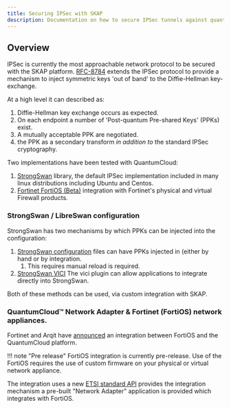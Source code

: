 ```yaml
---
title: Securing IPSec with SKAP
description: Documentation on how to secure IPSec tunnels against quantum-computing decryption threats across WAN tunnels
---
```


## Overview
IPSec is currently the most approachable network protocol to be secured with the SKAP platform.
[RFC-8784](https://datatracker.ietf.org/doc/html/rfc8784) extends the IPSec protocol to provide a mechanism to inject symmetric keys 'out of band' to the Diffie-Hellman key-exchange.

At a high level it can described as:

1. Diffie-Hellman key exchange occurs as expected.
2. On each endpoint a number of 'Post-quantum Pre-shared Keys' (PPKs) exist.
3. A mutually acceptable PPK are negotiated.
4. the PPK as a secondary transform *in addition to* the standard IPSec cryptography.

Two implementations have been tested with QuantumCloud:

1. [StrongSwan](https://docs.strongswan.org/) library, the default IPSec implementation included in many linux distributions including Ubuntu and Centos.
2. [Fortinet FortiOS (Beta)](https://www.fortinet.com/content/dam/fortinet/assets/alliances/sb-fortinet-and-arqit-vpn-integration.pdf) integration with Fortinet's physical and virtual Firewall products.

### StrongSwan / LibreSwan configuration
StrongSwan has two mechanisms by which PPKs can be injected into the configuration:

1. [StrongSwan configuration](https://docs.strongswan.org/docs/6.0/swanctl/swanctlConf.html) files can have PPKs injected in (either by hand or by integration.
   1. This requires manual reload is required.
2. [StrongSwan VICI](https://docs.strongswan.org/docs/5.9/plugins/vici.html)
    The vici plugin can allow applications to integrate directly into StrongSwan.

Both of these methods can be used, via custom integration with SKAP.

### QuantumCloud™ Network Adapter & Fortinet (FortiOS) network appliances.
Fortinet and Arqit have [announced](https://www.fortinet.com/content/dam/fortinet/assets/alliances/sb-fortinet-and-arqit-vpn-integration.pdf) an integration between FortiOS and the QuantumCloud platform.

!!! note "Pre release"
    FortiOS integration is currently pre-release.
    Use of the FortiOS requires the use of custom firmware on your physical or virtual network appliance.

The integration uses a new [ETSI standard API](https://www.etsi.org/deliver/etsi_gs/QKD/001_099/014/01.01.01_60/gs_qkd014v010101p.pdf) provides the integration mechanism a pre-built "Network Adapter" application is provided which integrates with FortiOS.